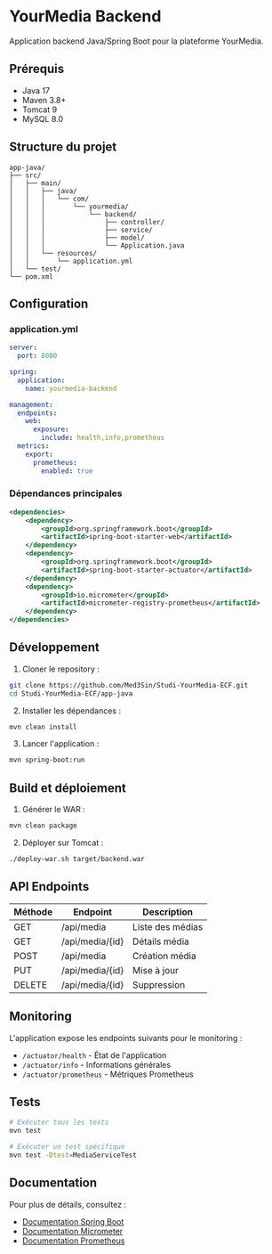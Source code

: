# YourMedia Backend

Application backend Java/Spring Boot pour la plateforme YourMedia.

## Prérequis

- Java 17
- Maven 3.8+
- Tomcat 9
- MySQL 8.0

## Structure du projet

```
app-java/
├── src/
│   ├── main/
│   │   ├── java/
│   │   │   └── com/
│   │   │       └── yourmedia/
│   │   │           └── backend/
│   │   │               ├── controller/
│   │   │               ├── service/
│   │   │               ├── model/
│   │   │               └── Application.java
│   │   └── resources/
│   │       └── application.yml
│   └── test/
└── pom.xml
```

## Configuration

### application.yml
```yaml
server:
  port: 8080

spring:
  application:
    name: yourmedia-backend

management:
  endpoints:
    web:
      exposure:
        include: health,info,prometheus
  metrics:
    export:
      prometheus:
        enabled: true
```

### Dépendances principales

```xml
<dependencies>
    <dependency>
        <groupId>org.springframework.boot</groupId>
        <artifactId>spring-boot-starter-web</artifactId>
    </dependency>
    <dependency>
        <groupId>org.springframework.boot</groupId>
        <artifactId>spring-boot-starter-actuator</artifactId>
    </dependency>
    <dependency>
        <groupId>io.micrometer</groupId>
        <artifactId>micrometer-registry-prometheus</artifactId>
    </dependency>
</dependencies>
```

## Développement

1. Cloner le repository :
```bash
git clone https://github.com/Med3Sin/Studi-YourMedia-ECF.git
cd Studi-YourMedia-ECF/app-java
```

2. Installer les dépendances :
```bash
mvn clean install
```

3. Lancer l'application :
```bash
mvn spring-boot:run
```

## Build et déploiement

1. Générer le WAR :
```bash
mvn clean package
```

2. Déployer sur Tomcat :
```bash
./deploy-war.sh target/backend.war
```

## API Endpoints

| Méthode | Endpoint | Description |
|---------|----------|-------------|
| GET | /api/media | Liste des médias |
| GET | /api/media/{id} | Détails média |
| POST | /api/media | Création média |
| PUT | /api/media/{id} | Mise à jour |
| DELETE | /api/media/{id} | Suppression |

## Monitoring

L'application expose les endpoints suivants pour le monitoring :

- `/actuator/health` - État de l'application
- `/actuator/info` - Informations générales
- `/actuator/prometheus` - Métriques Prometheus

## Tests

```bash
# Exécuter tous les tests
mvn test

# Exécuter un test spécifique
mvn test -Dtest=MediaServiceTest
```

## Documentation

Pour plus de détails, consultez :
- [Documentation Spring Boot](https://spring.io/projects/spring-boot)
- [Documentation Micrometer](https://micrometer.io/docs)
- [Documentation Prometheus](https://prometheus.io/docs)
